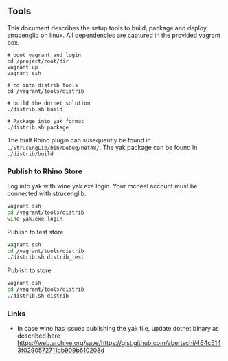 ## Tools

This document describes the setup tools to build, package and deploy strucenglib
on linux. All dependencies are captured in the provided vagrant box.

```
# boot vagrant and login
cd /project/root/dir
vagrant up
vagrant ssh

# cd into distrib tools
cd /vagrant/tools/distrib

# build the dotnet solution
./distrib.sh build

# Package into yak format
./distrib.sh package
```
The built Rhino plugin can susequently be found in `./StrucEngLib/bin/Debug/net48/`.
The yak package can be found in `./distrib/build`

### Publish to Rhino Store
Log into yak with wine yak.exe login. Your mcneel account must be connected with
strucenglib.

```sh
vagrant ssh
cd /vagrant/tools/distrib
wine yak.exe login
```

Publish to test store
```sh
vagrant ssh
cd /vagrant/tools/distrib
./distrib.sh distrib_test
```

Publish to store
```sh
vagrant ssh
cd /vagrant/tools/distrib
./distrib.sh distrib
```


### Links
- In case wine has issues publishing the yak file, update dotnet binary as described here
https://web.archive.org/save/https://gist.github.com/abertschi/464c5143f0290572711bb909b610208d
